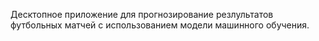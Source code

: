 Десктопное приложение для прогнозирование резлультатов футбольных матчей с использованием модели машинного обучения.
